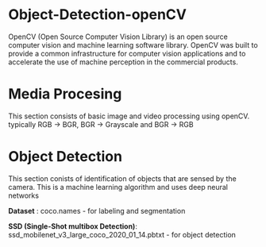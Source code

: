 # Object-Detection-openCV
OpenCV (Open Source Computer Vision Library) is an open source computer vision and machine learning software library. OpenCV was built to provide a common infrastructure for computer vision applications and to accelerate the use of machine perception in the commercial products.

# **Media Procesing**
This section consists of basic image and video processing using openCV. 
typically RGB -> BGR, BGR -> Grayscale and BGR -> RGB 

# **Object Detection**
 This section conists of identification of objects that are sensed by the camera. 
 This is a machine learning algorithm and uses deep neural networks
 
 **Dataset** : coco.names - for labeling and segmentation
 
 **SSD (Single-Shot multibox Detection)**: ssd_mobilenet_v3_large_coco_2020_01_14.pbtxt -  for object detection
 
